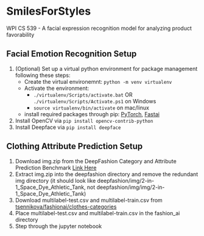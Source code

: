 # SmilesForStyles
WPI CS 539 - A facial expression recognition model for analyzing product favorability

## Facial Emotion Recognition Setup
1. (Optional) Set up a virtual python environment for package management following these steps:
    - Create the virtual environemnt: `python -m venv virtualenv`
    - Activate the environment:
        - `./virtualenv/Scripts/activate.bat` OR `./virtualenv/Scripts/Activate.ps1` on Windows
        - `source virtualenv/bin/activate` on mac/linux
    - install required packages through pip: <a href="https://pytorch.org/get-started/locally/">PyTorch</a>, <a href="https://docs.fast.ai/">Fastai</a>
2. Install OpenCV via `pip install opencv-contrib-python`
3. Install Deepface via `pip install deepface`

## Clothing Attribute Prediction Setup
1. Download img.zip from the DeepFashion Category and Attribute Prediction Benchmark <a href="https://drive.google.com/file/d/0B7EVK8r0v71pa2EyNEJ0dE9zbU0/view?usp=drive_link&resourcekey=0-CPiKS-AiE8IDonk54WJ5_w">Link Here</a>
2. Extract img.zip into the deepfashion directory and remove the redundant img directory (it should look like deepfashion/img/2-in-1_Space_Dye_Athletic_Tank, not deepfashion/img/img/2-in-1_Space_Dye_Athletic_Tank)
3. Download multilabel-test.csv and multilabel-train.csv from <a href="https://github.com/tsennikova/fashion-ai/tree/main/clothes-categories">tsennikova/fashionai/clothes-categories</a>
4. Place multilabel-test.csv and multilabel-train.csv in the fashion_ai directory
5. Step through the jupyter notebook
